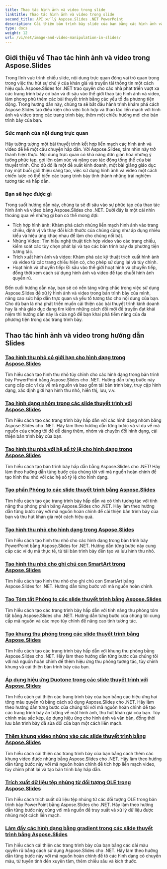 ```yaml
---
title: Thao tác hình ảnh và video trong slide
linktitle: Thao tác hình ảnh và video trong slide
second_title: API xử lý Aspose.Slides .NET PowerPoint
description: Cải thiện bản trình bày slide của bạn bằng các hình ảnh và video hấp dẫn bằng Aspose.Slides for .NET. Tìm hiểu từng bước cách thao tác với hình ảnh và video trong trang trình bày để có nội dung hấp dẫn về mặt hình ảnh.
type: docs
weight: 12
url: /vi/net/image-and-video-manipulation-in-slides/
---
```


## Giới thiệu về Thao tác hình ảnh và video trong Aspose.Slides

Trong lĩnh vực trình chiếu slide, nội dung trực quan đóng vai trò quan trọng trong việc thu hút sự chú ý của khán giả và truyền tải thông tin một cách hiệu quả. Aspose.Slides for .NET trao quyền cho các nhà phát triển vượt xa các trang trình bày cơ bản và đi sâu vào thế giới thao tác hình ảnh và video, làm phong phú thêm các bài thuyết trình bằng các yếu tố đa phương tiện động. Trong hướng dẫn này, chúng ta sẽ bắt đầu hành trình khám phá cách Aspose.Slides tạo điều kiện cho việc tích hợp và thao tác liền mạch với hình ảnh và video trong các trang trình bày, thêm một chiều hướng mới cho bản trình bày của bạn.

### Sức mạnh của nội dung trực quan

Hãy tưởng tượng một bài thuyết trình kết hợp liền mạch các hình ảnh và video để kể một câu chuyện hấp dẫn. Với Aspose.Slides, tầm nhìn này trở thành hiện thực. Nội dung trực quan có khả năng đơn giản hóa những ý tưởng phức tạp, gợi lên cảm xúc và nâng cao tác động tổng thể của bài thuyết trình. Cho dù đó là một đề xuất kinh doanh, một bài giảng giáo dục hay một buổi giới thiệu sáng tạo, việc sử dụng hình ảnh và video một cách chiến lược có thể biến các trang trình bày tĩnh thành những trải nghiệm tương tác và hấp dẫn.

### Bạn sẽ học được gì

Trong suốt hướng dẫn này, chúng ta sẽ đi sâu vào sự phức tạp của thao tác hình ảnh và video bằng Aspose.Slides cho .NET. Dưới đây là một cái nhìn thoáng qua về những gì bạn có thể mong đợi:

- Tích hợp hình ảnh: Khám phá cách nhúng liền mạch hình ảnh vào trang chiếu, định vị và thay đổi kích thước của chúng cũng như áp dụng nhiều kiểu và hiệu ứng khác nhau để làm cho chúng nổi bật.
- Nhúng Video: Tìm hiểu nghệ thuật tích hợp video vào các trang chiếu, kiểm soát các tùy chọn phát lại và tạo các bản trình bày đa phương tiện tương tác.
- Trích xuất hình ảnh và video: Khám phá các kỹ thuật trích xuất hình ảnh và video từ các trang chiếu hiện có, cho phép sử dụng lại và tùy chỉnh.
- Hoạt hình và chuyển tiếp: Đi sâu vào thế giới hoạt hình và chuyển tiếp, đồng thời xem cách sử dụng hình ảnh và video để tạo chuỗi hình ảnh quyến rũ.

Đến cuối hướng dẫn này, bạn sẽ có nền tảng vững chắc trong việc sử dụng Aspose.Slides để xử lý hình ảnh và video trong bản trình bày của mình, nâng cao sức hấp dẫn trực quan và yếu tố tương tác cho nội dung của bạn. Cho dù bạn là nhà phát triển muốn cải thiện các bài thuyết trình kinh doanh hay là nhà giáo dục đang tìm kiếm những cách đổi mới để truyền đạt khái niệm thì hướng dẫn này là cửa ngõ để bạn khai phá tiềm năng của đa phương tiện trong các trang trình bày.


## Thao tác hình ảnh và video trong hướng dẫn Slides
### [Tạo hình thu nhỏ có giới hạn cho hình dạng trong Aspose.Slides](./creating-thumbnail-bounds-shape/)
Tìm hiểu cách tạo hình thu nhỏ tùy chỉnh cho các hình dạng trong bản trình bày PowerPoint bằng Aspose.Slides cho .NET. Hướng dẫn từng bước này cung cấp các ví dụ về mã nguồn và bao gồm tải bản trình bày, truy cập hình dạng, xác định giới hạn hình thu nhỏ, hiển thị, lưu, v.v.
### [Tạo hình dạng nhóm trong các slide thuyết trình với Aspose.Slides](./creating-group-shapes/)
Tìm hiểu cách tạo các trang trình bày hấp dẫn với các hình dạng nhóm bằng Aspose.Slides cho .NET. Hãy làm theo hướng dẫn từng bước và ví dụ về mã nguồn của chúng tôi để dễ dàng thêm, nhóm và chuyển đổi hình dạng, cải thiện bản trình bày của bạn.
### [Tạo hình thu nhỏ với hệ số tỷ lệ cho hình dạng trong Aspose.Slides](./creating-thumbnail-scaling-factor-shape/)
Tìm hiểu cách tạo bản trình bày hấp dẫn bằng Aspose.Slides cho .NET! Hãy làm theo hướng dẫn từng bước của chúng tôi với mã nguồn hoàn chỉnh để tạo hình thu nhỏ với các hệ số tỷ lệ cho hình dạng.
### [Tạo phần Phóng to các slide thuyết trình bằng Aspose.Slides](./creating-section-zoom/)
Tìm hiểu cách tạo các trang trình bày hấp dẫn và có tính tương tác với tính năng thu phóng phần bằng Aspose.Slides cho .NET. Hãy làm theo hướng dẫn từng bước này với mã nguồn hoàn chỉnh để cải thiện bản trình bày của bạn và thu hút khán giả một cách hiệu quả.
### [Tạo hình thu nhỏ cho hình dạng trong Aspose.Slides](./creating-thumbnail-shape/)
Tìm hiểu cách tạo hình thu nhỏ cho các hình dạng trong bản trình bày PowerPoint bằng Aspose.Slides for .NET. Hướng dẫn từng bước này cung cấp các ví dụ mã thực tế, từ tải bản trình bày đến tạo và lưu hình thu nhỏ.
### [Tạo hình thu nhỏ cho ghi chú con SmartArt trong Aspose.Slides](./creating-thumbnail-smartart-child-note/)
Tìm hiểu cách tạo hình thu nhỏ cho ghi chú con SmartArt bằng Aspose.Slides for .NET. Hướng dẫn từng bước với mã nguồn hoàn chỉnh.
### [Tạo Tóm tắt Phóng to các slide thuyết trình bằng Aspose.Slides](./creating-summary-zoom/)
Tìm hiểu cách tạo các trang trình bày hấp dẫn với tính năng thu phóng tóm tắt bằng Aspose.Slides cho .NET. Hướng dẫn từng bước của chúng tôi cung cấp mã nguồn và các mẹo tùy chỉnh để nâng cao tính tương tác.
### [Tạo khung thu phóng trong các slide thuyết trình bằng Aspose.Slides](./creating-zoom-frame/)
Tìm hiểu cách tạo các trang trình bày hấp dẫn với khung thu phóng bằng Aspose.Slides cho .NET. Hãy làm theo hướng dẫn từng bước của chúng tôi với mã nguồn hoàn chỉnh để thêm hiệu ứng thu phóng tương tác, tùy chỉnh khung và cải thiện bản trình bày của bạn.
### [Áp dụng hiệu ứng Duotone trong các slide thuyết trình với Aspose.Slides](./applying-duotone-effects/)
Tìm hiểu cách cải thiện các trang trình bày của bạn bằng các hiệu ứng hai tông màu quyến rũ bằng cách sử dụng Aspose.Slides cho .NET. Hãy làm theo hướng dẫn từng bước của chúng tôi với mã nguồn hoàn chỉnh để tạo các trang trình bày ấn tượng về mặt hình ảnh, thu hút khán giả của bạn. Tùy chỉnh màu sắc kép, áp dụng hiệu ứng cho hình ảnh và văn bản, đồng thời lưu bản trình bày đã sửa đổi của bạn một cách liền mạch.
### [Thêm khung video nhúng vào các slide thuyết trình bằng Aspose.Slides](./adding-embedded-video-frame/)
Tìm hiểu cách cải thiện các trang trình bày của bạn bằng cách thêm các khung video được nhúng bằng Aspose.Slides cho .NET. Hãy làm theo hướng dẫn từng bước này với mã nguồn hoàn chỉnh để tích hợp liền mạch video, tùy chỉnh phát lại và tạo bản trình bày hấp dẫn.
### [Trích xuất dữ liệu tệp nhúng từ đối tượng OLE trong Aspose.Slides](./extracting-embedded-file-data-ole-object/)
Tìm hiểu cách trích xuất dữ liệu tệp nhúng từ các đối tượng OLE trong bản trình bày PowerPoint bằng Aspose.Slides cho .NET. Hãy làm theo hướng dẫn từng bước này cùng với mã nguồn để truy xuất và xử lý dữ liệu được nhúng một cách liền mạch.
### [Làm đầy các hình dạng bằng gradient trong các slide thuyết trình bằng Aspose.Slides](./filling-shapes-gradient/)
Tìm hiểu cách cải thiện các trang trình bày của bạn bằng các dải màu quyến rũ bằng cách sử dụng Aspose.Slides cho .NET. Hãy làm theo hướng dẫn từng bước này với mã nguồn hoàn chỉnh để tô các hình dạng có chuyển màu, từ tuyến tính đến xuyên tâm, thêm chiều sâu và kích thước.